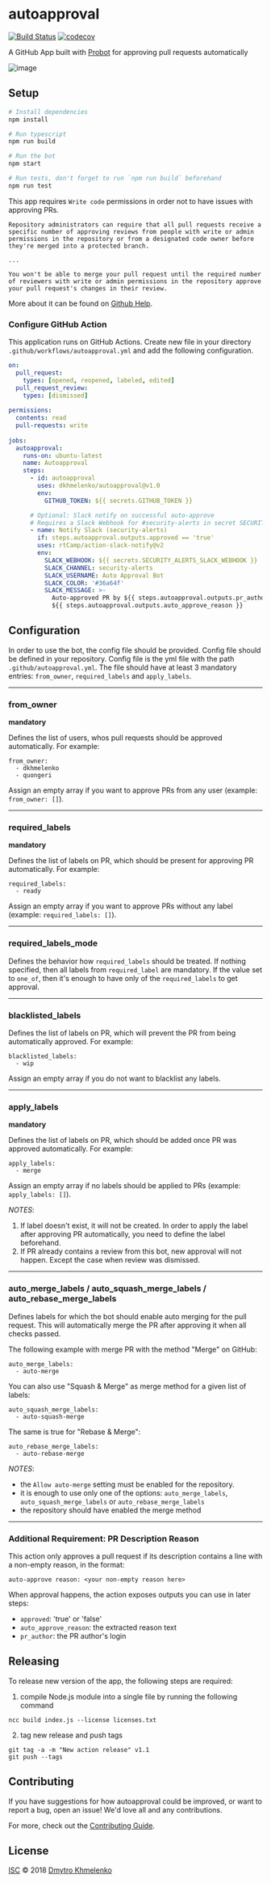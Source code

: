 # autoapproval

[![Build Status](https://github.com/dkhmelenko/autoapproval/actions/workflows/build.yml/badge.svg?branch=master)](https://github.com/dkhmelenko/autoapproval/actions?query=branch%3Amaster)
[![codecov](https://codecov.io/gh/dkhmelenko/autoapproval/branch/master/graph/badge.svg)](https://codecov.io/gh/dkhmelenko/autoapproval)

A GitHub App built with [Probot](https://github.com/probot/probot) for approving pull requests automatically

![image](https://user-images.githubusercontent.com/4306809/50573484-13a0a100-0dd5-11e9-8ef3-aad5069e83e3.png)

## Setup

```sh
# Install dependencies
npm install

# Run typescript
npm run build

# Run the bot
npm start

# Run tests, don't forget to run `npm run build` beforehand
npm run test
```

This app requires `Write code` permissions in order not to have issues with approving PRs.
```
Repository administrators can require that all pull requests receive a specific number of approving reviews from people with write or admin permissions in the repository or from a designated code owner before they're merged into a protected branch.

...

You won't be able to merge your pull request until the required number of reviewers with write or admin permissions in the repository approve your pull request's changes in their review.
```

More about it can be found on [Github Help](https://help.github.com/en/articles/about-pull-request-reviews#required-reviews).

### Configure GitHub Action

This application runs on GitHub Actions.
Create new file in your directory `.github/workflows/autoapproval.yml` and add the following configuration.
```yaml
on:
  pull_request:
    types: [opened, reopened, labeled, edited]
  pull_request_review:
    types: [dismissed]
    
permissions:
  contents: read
  pull-requests: write
  
jobs:
  autoapproval:
    runs-on: ubuntu-latest
    name: Autoapproval
    steps:
      - id: autoapproval
        uses: dkhmelenko/autoapproval@v1.0
        env:
          GITHUB_TOKEN: ${{ secrets.GITHUB_TOKEN }}

      # Optional: Slack notify on successful auto-approve
      # Requires a Slack Webhook for #security-alerts in secret SECURITY_ALERTS_SLACK_WEBHOOK
      - name: Notify Slack (security-alerts)
        if: steps.autoapproval.outputs.approved == 'true'
        uses: rtCamp/action-slack-notify@v2
        env:
          SLACK_WEBHOOK: ${{ secrets.SECURITY_ALERTS_SLACK_WEBHOOK }}
          SLACK_CHANNEL: security-alerts
          SLACK_USERNAME: Auto Approval Bot
          SLACK_COLOR: '#36a64f'
          SLACK_MESSAGE: >-
            Auto-approved PR by ${{ steps.autoapproval.outputs.pr_author }}:
            ${{ steps.autoapproval.outputs.auto_approve_reason }}
```

## Configuration

In order to use the bot, the config file should be provided. Config file should be defined in your repository. Config file is the yml file with the path `.github/autoapproval.yml`. The file should have at least 3 mandatory entries: `from_owner`, `required_labels` and `apply_labels`.

---

### from_owner
**mandatory**

Defines the list of users, whos pull requests should be approved automatically. For example:
```
from_owner:
  - dkhmelenko
  - quongeri
```
Assign an empty array if you want to approve PRs from any user (example: `from_owner: []`).

---

### required_labels
**mandatory**

Defines the list of labels on PR, which should be present for approving PR automatically. For example:
```
required_labels:
  - ready
```
Assign an empty array if you want to approve PRs without any label (example: `required_labels: []`).

---

### required_labels_mode
Defines the behavior how `required_labels` should be treated.
If nothing specified, then all labels from `required_label` are mandatory.
If the value set to `one_of`, then it's enough to have only of the `required_labels` to get approval.

---

### blacklisted_labels

Defines the list of labels on PR, which will prevent the PR from being automatically approved. For example:
```
blacklisted_labels:
  - wip
```
Assign an empty array if you do not want to blacklist any labels.

---

### apply_labels
**mandatory**

Defines the list of labels on PR, which should be added once PR was approved automatically. For example:
```
apply_labels:
  - merge
```
Assign an empty array if no labels should be applied to PRs (example: `apply_labels: []`).

_NOTES_:
1. If label doesn't exist, it will not be created. In order to apply the label after approving PR automatically, you need to define the label beforehand.
2. If PR already contains a review from this bot, new approval will not happen. Except the case when review was dismissed.

---

### auto_merge_labels / auto_squash_merge_labels / auto_rebase_merge_labels
Defines labels for which the bot should enable auto merging for the pull request.
This will automatically merge the PR after approving it when all checks passed.


The following example with merge PR with the method "Merge" on GitHub:
```
auto_merge_labels:
  - auto-merge
```

You can also use "Squash & Merge" as merge method for a given list of labels:
```
auto_squash_merge_labels:
  - auto-squash-merge
```

The same is true for "Rebase & Merge":
```
auto_rebase_merge_labels:
  - auto-rebase-merge
```

_NOTES_:
- the `Allow auto-merge` setting must be enabled for the repository.
- it is enough to use only one of the options: `auto_merge_labels`, `auto_squash_merge_labels` or `auto_rebase_merge_labels`
- the repository should have enabled the merge method

---

### Additional Requirement: PR Description Reason
This action only approves a pull request if its description contains a line with a non-empty reason, in the format:

```
auto-approve reason: <your non-empty reason here>
```

When approval happens, the action exposes outputs you can use in later steps:

- `approved`: 'true' or 'false'
- `auto_approve_reason`: the extracted reason text
- `pr_author`: the PR author's login


## Releasing
To release new version of the app, the following steps are required:
1. compile Node.js module into a single file by running the following command
```
ncc build index.js --license licenses.txt
```
2. tag new release and push tags
```
git tag -a -m "New action release" v1.1
git push --tags
```

## Contributing

If you have suggestions for how autoapproval could be improved, or want to report a bug, open an issue! We'd love all and any contributions.

For more, check out the [Contributing Guide](CONTRIBUTING.md).

## License

[ISC](LICENSE) © 2018 [Dmytro Khmelenko](https://dkhmelenko.github.io/)
